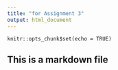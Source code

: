 ```yaml
---
title: "for Assignment 3"
output: html_document
---
```


```{r setup, include=FALSE}
knitr::opts_chunk$set(echo = TRUE)
```

## This is a markdown file
